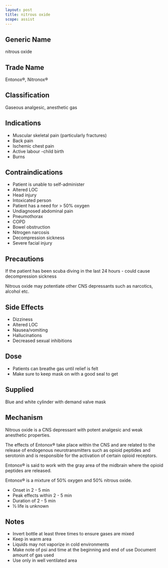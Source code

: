 ```yaml
---
layout: post
title: nitrous oxide
scope: assist
---
```


## Generic Name

nitrous oxide

## Trade Name

Entonox®, Nitronox®

## Classification

Gaseous analgesic, anesthetic gas

## Indications

- Muscular skeletal pain (particularly fractures)
- Back pain
- Ischemic chest pain
- Active labour -child birth
- Burns

## Contraindications

- Patient is unable to self-administer
- Altered LOC
- Head injury
- Intoxicated person
- Patient has a need for > 50% oxygen
- Undiagnosed abdominal pain
- Pneumothorax
- COPD
- Bowel obstruction
- Nitrogen narcosis
- Decompression sickness
- Severe facial injury

## Precautions

If the patient has been scuba diving in the last 24 hours - could cause decompression sickness

Nitrous oxide may potentiate other CNS depressants such as narcotics, alcohol etc.

## Side Effects

- Dizziness
- Altered LOC
- Nausea/vomiting
- Hallucinations
- Decreased sexual inhibitions

## Dose

- Patients can breathe gas until relief is felt
- Make sure to keep mask on with a good seal to get

## Supplied

Blue and white cylinder with demand valve mask

## Mechanism

Nitrous oxide is a CNS depressant with potent analgesic and weak anesthetic properties.

The effects of Entonox® take place within the CNS and are related to the release of endogenous neurotransmitters such as opioid peptides and serotonin and is responsible for the activation of certain opioid receptors.

Entonox® is said to work with the gray area of the midbrain where the opioid peptides are released.

Entonox® is a mixture of 50% oxygen and 50% nitrous oxide.

- Onset in 2 - 5 min
- Peak effects within 2 - 5 min
- Duration of 2 - 5 min
- ½ life is unknown

## Notes

- Invert bottle at least three times to ensure gases are mixed
- Keep in warm area
- Liquids may not vaporize in cold environments
- Make note of psi and time at the beginning and end of use Document amount of gas used
- Use only in well ventilated area
